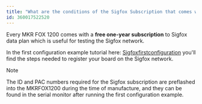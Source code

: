 ```yaml
---
title: "What are the conditions of the Sigfox Subscription that comes with the MKR Fox 1200?"
id: 360017522520
---
```


Every MKR FOX 1200 comes with a **free one-year subscription** to Sigfox data plan which is useful for testing the Sigfox network.

In the first configuration example tutorial here: [Sigfoxfirstconfiguration](https://www.arduino.cc/en/Tutorial/SigFoxFirstConfiguration) you'll find the steps needed to register your board on the Sigfox network.

> [!NOTE]
> The ID and PAC numbers required for the Sigfox subscription are preflashed into the MKRFOX1200 during the time of manufacture, and they can be found in the serial monitor after running the first configuration example.
